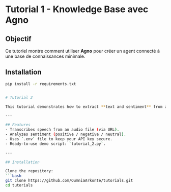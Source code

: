 # Tutorial 1 - Knowledge Base avec Agno

## Objectif
Ce tutoriel montre comment utiliser **Agno** pour créer un agent connecté à une base de connaissances minimale.

## Installation
```bash
pip install -r requirements.txt


# Tutorial 2

This tutorial demonstrates how to extract **text and sentiment** from an audio file in just a few lines of Python using [AssemblyAI](https://www.assemblyai.com/).

---

## Features
- Transcribes speech from an audio file (via URL).
- Analyzes sentiment (positive / negative / neutral).
- Uses `.env` file to keep your API key secure.
- Ready-to-use demo script: `tutorial_2.py`.

---

## Installation

Clone the repository:
```bash
git clone https://github.com/OumniaArkonte/tutorials.git
cd tutorials
